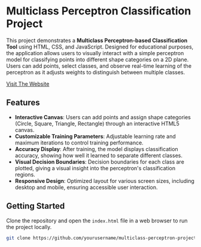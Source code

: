 ﻿# Multiclass Perceptron Classification Project

This project demonstrates a **Multiclass Perceptron-based Classification Tool** using HTML, CSS, and JavaScript. Designed for educational purposes, the application allows users to visually interact with a simple perceptron model for classifying points into different shape categories on a 2D plane. Users can add points, select classes, and observe real-time learning of the perceptron as it adjusts weights to distinguish between multiple classes.

[Visit The Website](https://hadi87s.github.io/Binary-Multi-Class-Classification/PartOne/)
## Features

- **Interactive Canvas**: Users can add points and assign shape categories (Circle, Square, Triangle, Rectangle) through an interactive HTML5 canvas.
- **Customizable Training Parameters**: Adjustable learning rate and maximum iterations to control training performance.
- **Accuracy Display**: After training, the model displays classification accuracy, showing how well it learned to separate different classes.
- **Visual Decision Boundaries**: Decision boundaries for each class are plotted, giving a visual insight into the perceptron's classification regions.
- **Responsive Design**: Optimized layout for various screen sizes, including desktop and mobile, ensuring accessible user interaction.

## Getting Started

Clone the repository and open the `index.html` file in a web browser to run the project locally.

```bash
git clone https://github.com/yourusername/multiclass-perceptron-project.git
